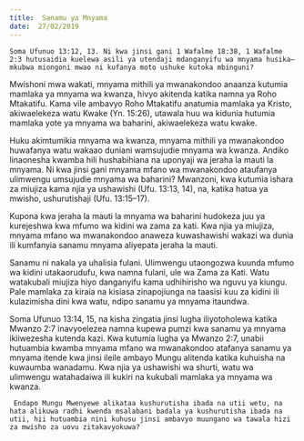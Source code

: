 ```yaml
---
title:  Sanamu ya Mnyama
date:  27/02/2019
---
```


`Soma Ufunuo 13:12, 13. Ni kwa jinsi gani 1 Wafalme 18:38, 1 Wafalme 2:3 hutusaidia kuelewa asili ya utendaji mdanganyifu wa mnyama husika—mkubwa miongoni mwao ni kufanya moto ushuke kutoka mbinguni?`

Mwishoni mwa wakati, mnyama mithili ya mwanakondoo anaanza kutumia mamlaka ya mnyama wa kwanza, hivyo akitenda katika namna ya Roho Mtakatifu. Kama vile ambavyo Roho Mtakatifu anatumia mamlaka ya Kristo, akiwaelekeza watu Kwake (Yn. 15:26), utawala huu wa kidunia hutumia mamlaka yote ya mnyama wa baharini, akiwaelekeza watu kwake.

Huku akimtumikia mnyama wa kwanza, mnyama mithili ya mwanakondoo huwafanya watu wakaao duniani wamsujudie mnyama wa kwanza. Andiko linaonesha kwamba hili hushabihiana na uponyaji wa jeraha la mauti la mnyama. Ni kwa jinsi gani mnyama mfano wa mwanakondoo ataufanya ulimwengu umsujudie mnyama wa baharini? Mwanzoni, kwa kutumia ishara za miujiza kama njia ya ushawishi (Ufu. 13:13, 14), na, katika hatua ya mwisho, ushurutishaji (Ufu. 13:15–17).

Kupona kwa jeraha la mauti la mnyama wa baharini hudokeza juu ya kurejeshwa kwa mfumo wa kidini wa zama za kati. Kwa njia ya miujiza, mnyama mfano wa mwanakondoo anaweza kuwashawishi wakazi wa dunia ili kumfanyia sanamu mnyama aliyepata jeraha la mauti.

Sanamu ni nakala ya uhalisia fulani. Ulimwengu utaongozwa kuunda mfumo wa kidini utakaorudufu, kwa namna fulani, ule wa Zama za Kati. Watu watakubali miujiza hiyo danganyifu kama udhihirisho wa nguvu ya kiungu. Pale mamlaka za kiraia na kisiasa zinapojiunga na taasisi kuu za kidini ili kulazimisha dini kwa watu, ndipo sanamu ya mnyama itaundwa.

Soma Ufunuo 13:14, 15, na kisha zingatia jinsi lugha iliyotoholewa katika Mwanzo 2:7 inavyoelezea namna kupewa pumzi kwa sanamu ya mnyama ikiiwezesha kutenda kazi. Kwa kutumia lugha ya Mwanzo 2:7, unabii hutuambia kwamba mnyama mfano wa mwanakondoo atafanya sanamu ya mnyama itende kwa jinsi ileile ambayo Mungu alitenda katika kuhuisha na kuwaumba wanadamu. Kwa njia ya ushawishi wa shurti, watu wa ulimwengu watahadaiwa ili kukiri na kukubali mamlaka ya mnyama wa kwanza.

` Endapo Mungu Mwenyewe alikataa kushurutisha ibada na utii wetu, na hata alikuwa radhi kwenda msalabani badala ya kushurutisha ibada na utii, hii hutuambia nini kuhusu jinsi ambavyo muungano wa tawala hizi za mwisho za uovu zitakavyokuwa?`